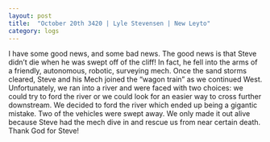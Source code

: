 ```yaml
---
layout: post
title:  "October 20th 3420 | Lyle Stevensen | New Leyto"
category: logs
---
```


<p>I have some good news, and some bad news. The good news is that Steve didn’t die when he was swept off of the cliff! In fact, he fell into the arms of a friendly, autonomous, robotic, surveying mech. Once the sand storms cleared, Steve and his Mech joined the “wagon train” as we continued West. Unfortunately, we ran into a river and were faced with two choices: we could try to ford the river or we could look for an easier way to cross further downstream. We decided to ford the river which ended up being a gigantic mistake. Two of the vehicles were swept away. We only made it out alive because Steve had the mech dive in and rescue us from near certain death. Thank God for Steve!</p>

<!--more-->
